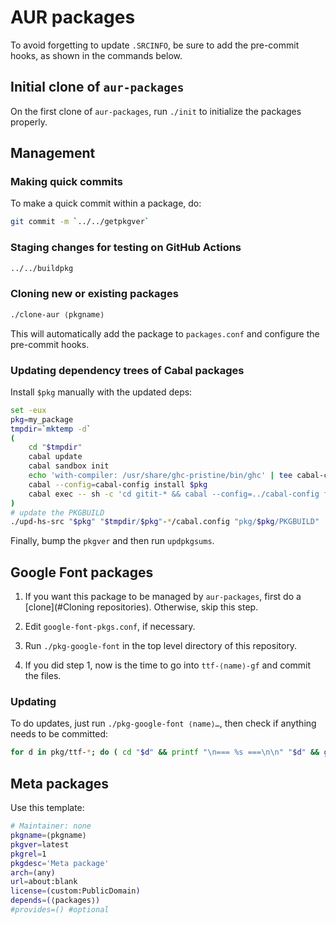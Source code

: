 # AUR packages

To avoid forgetting to update `.SRCINFO`, be sure to add the pre-commit hooks,
as shown in the commands below.

## Initial clone of `aur-packages`

On the first clone of `aur-packages`, run `./init` to initialize the
packages properly.

## Management

### Making quick commits

To make a quick commit within a package, do:

~~~sh
git commit -m `../../getpkgver`
~~~

### Staging changes for testing on GitHub Actions

~~~sh
../../buildpkg
~~~

### Cloning new or existing packages

~~~sh
./clone-aur ⟨pkgname⟩
~~~

This will automatically add the package to `packages.conf` and configure the
pre-commit hooks.

### Updating dependency trees of Cabal packages

Install `$pkg` manually with the updated deps:

~~~sh
set -eux
pkg=my_package
tmpdir=`mktemp -d`
(
    cd "$tmpdir"
    cabal update
    cabal sandbox init
    echo 'with-compiler: /usr/share/ghc-pristine/bin/ghc' | tee cabal-config
    cabal --config=cabal-config install $pkg
    cabal exec -- sh -c 'cd gitit-* && cabal --config=../cabal-config freeze'
)
# update the PKGBUILD
./upd-hs-src "$pkg" "$tmpdir/$pkg"-*/cabal.config "pkg/$pkg/PKGBUILD"
~~~

Finally, bump the `pkgver` and then run `updpkgsums`.

## Google Font packages

 1. If you want this package to be managed by `aur-packages`, first do a
    [clone](#Cloning repositories).  Otherwise, skip this step.

 2. Edit `google-font-pkgs.conf`, if necessary.

 3. Run `./pkg-google-font` in the top level directory of this repository.

 4. If you did step 1, now is the time to go into `ttf-⟨name⟩-gf` and commit
    the files.

### Updating

To do updates, just run `./pkg-google-font ⟨name⟩…`, then check if anything
needs to be committed:

~~~sh
for d in pkg/ttf-*; do ( cd "$d" && printf "\n=== %s ===\n\n" "$d" && git status ); done
~~~

## Meta packages

Use this template:

~~~sh
# Maintainer: none
pkgname=⟨pkgname⟩
pkgver=latest
pkgrel=1
pkgdesc='Meta package'
arch=(any)
url=about:blank
license=(custom:PublicDomain)
depends=(⟨packages⟩)
#provides=() #optional
~~~
